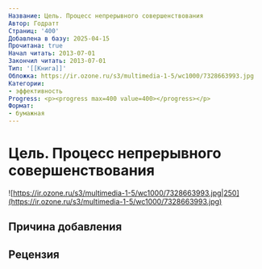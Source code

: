 ```yaml
---
Название: Цель. Процесс непрерывного совершенствования
Автор: Годратт
Страниц: '400'
Добавлена в базу: 2025-04-15
Прочитана: true
Начал читать: 2013-07-01
Закончил читать: 2013-07-01
Тип: '[[Книга]]'
Обложка: https://ir.ozone.ru/s3/multimedia-1-5/wc1000/7328663993.jpg
Категории:
- эффективность
Progress: <p><progress max=400 value=400></progress></p>
Формат:
- бумажная
---
```

# Цель. Процесс непрерывного совершенствования

![https://ir.ozone.ru/s3/multimedia-1-5/wc1000/7328663993.jpg|250](https://ir.ozone.ru/s3/multimedia-1-5/wc1000/7328663993.jpg)

## Причина добавления


## Рецензия
